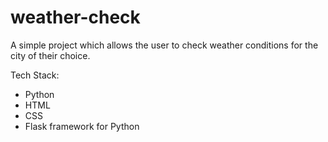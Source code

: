 # weather-check

A simple project which allows the user to check weather conditions for the city of their choice.

Tech Stack:
- Python
- HTML
- CSS
- Flask framework for Python
